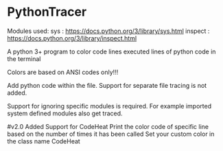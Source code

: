 # PythonTracer

Modules used:
sys : https://docs.python.org/3/library/sys.html
inspect : https://docs.python.org/3/library/inspect.html

A python 3+ program to color code lines executed lines of python code in the terminal

Colors are based on ANSI codes only!!!

Add python code within the file.
Support for separate file tracing is not added.

Support for ignoring specific modules is required.
For example imported system defined modules also get traced.

#v2.0
   Added Support for CodeHeat
   Print the color code of specific line based on the number of times it has been called
   Set your custom color in the class name CodeHeat
